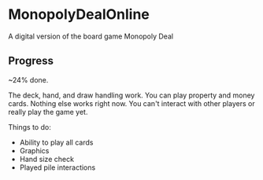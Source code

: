 # MonopolyDealOnline
A digital version of the board game Monopoly Deal

## Progress
~24% done.

The deck, hand, and draw handling work.
You can play property and money cards.
Nothing else works right now. 
You can't interact with other players or really play the game yet.

Things to do:
- Ability to play all cards
- Graphics
- Hand size check
- Played pile interactions
